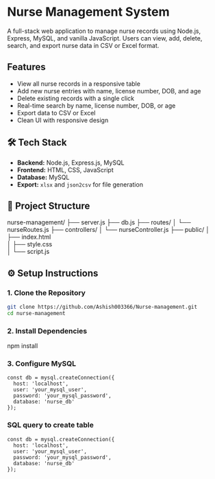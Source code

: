 #  Nurse Management System

A full-stack web application to manage nurse records using Node.js, Express, MySQL, and vanilla JavaScript.
Users can view, add, delete, search, and export nurse data in CSV or Excel format.

##  Features

- View all nurse records in a responsive table
- Add new nurse entries with name, license number, DOB, and age
- Delete existing records with a single click
- Real-time search by name, license number, DOB, or age
- Export data to CSV or Excel
- Clean UI with responsive design

## 🛠️ Tech Stack

- **Backend:** Node.js, Express.js, MySQL
- **Frontend:** HTML, CSS, JavaScript
- **Database:** MySQL
- **Export:** `xlsx` and `json2csv` for file generation

## 📂 Project Structure
nurse-management/
├── server.js
├── db.js
├── routes/
│   └── nurseRoutes.js
├── controllers/
│   └── nurseController.js
├── public/
│   ├── index.html  
│   ├── style.css  
│   └── script.js    



## ⚙️ Setup Instructions

### 1. Clone the Repository

```bash
git clone https://github.com/Ashish003366/Nurse-management.git
cd nurse-management
```
### 2. Install Dependencies
npm install


### 3. Configure MySQL
```
const db = mysql.createConnection({
  host: 'localhost',
  user: 'your_mysql_user',
  password: 'your_mysql_password',
  database: 'nurse_db'
});
```
### SQL query to create table 
```
const db = mysql.createConnection({
  host: 'localhost',
  user: 'your_mysql_user',
  password: 'your_mysql_password',
  database: 'nurse_db'
});
```
